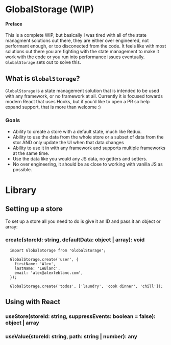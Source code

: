 # GlobalStorage (WIP)

#### Preface
This is a complete WIP, but basically I was tired with all of the state managment solutions out there, they are either over engineered, not performant enough, or too disconected from the code. It feels like with most solutions out there you are fighting with the state management to make it work with the code or you run into performance issues eventually. `GlobalStorage` sets out to solve this.

## What is `GlobalStorage`?
`GlobalStorage` is a state management solution that is intended to be used with any framework, or no framework at all. Currently it is focused towards modern React that uses Hooks, but if you'd like to open a PR so help expand support, that is more than welcome :)

### Goals
- Ability to create a store with a default state, much like Redux.
- Ability to use the data from the whole store or a subset of data from the stor AND only update the UI when that data changes
- Ability to use it in with any framework and supports multiple frameworks at the same time.
- Use the data like you would any JS data, no getters and setters.
- No over engineering, it should be as close to working with vanilla JS as possible.

# Library

## Setting up a store
To set up a store all you need to do is give it an ID and pass it an object or array:

### create(storeId: string, defaultData: object | array): void
```
  import GlobalStorage from 'GlobalStorage';
  
  GlobalStorage.create('user', {
    firstName: 'Alex',
    lastName: 'LeBlanc',
    email: 'alex@alexleblanc.com',
  });
  
  GlobalStorage.create('todos', ['laundry', 'cook dinner', 'chill']);
```

## Using with React

### useStore(storeId: string, suppressEvents: boolean = false): object | array

### useValue(storeId: string, path: string | number): any



